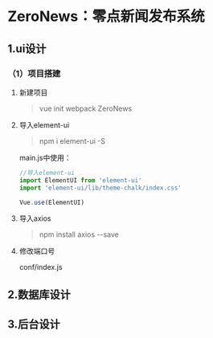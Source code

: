 # ZeroNews：零点新闻发布系统

## 1.ui设计

### （1）项目搭建

1. 新建项目

   > vue init webpack ZeroNews

2. 导入element-ui

   > npm i element-ui -S

   main.js中使用：

   ```js
   //导入element-ui
   import ElementUI from 'element-ui'
   import 'element-ui/lib/theme-chalk/index.css'
   
   Vue.use(ElementUI)
   ```

3. 导入axios

   > npm install axios --save

4. 修改端口号

   conf/index.js

## 2.数据库设计

## 3.后台设计